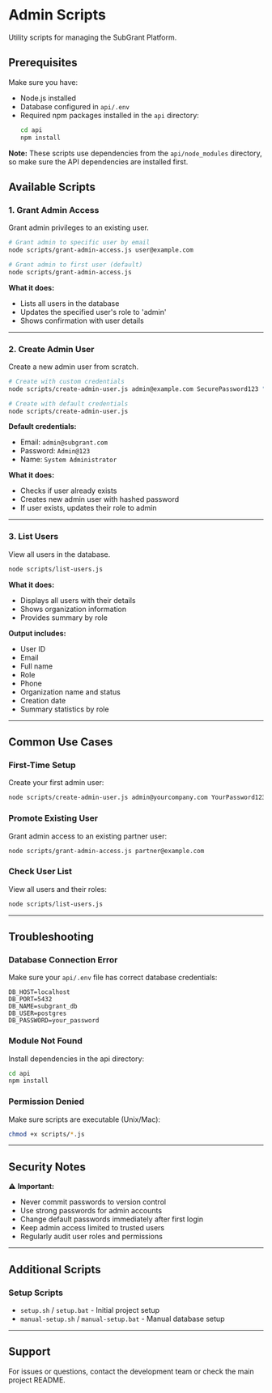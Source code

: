 # Admin Scripts

Utility scripts for managing the SubGrant Platform.

## Prerequisites

Make sure you have:
- Node.js installed
- Database configured in `api/.env`
- Required npm packages installed in the `api` directory:
  ```bash
  cd api
  npm install
  ```

**Note:** These scripts use dependencies from the `api/node_modules` directory, so make sure the API dependencies are installed first.

## Available Scripts

### 1. Grant Admin Access

Grant admin privileges to an existing user.

```bash
# Grant admin to specific user by email
node scripts/grant-admin-access.js user@example.com

# Grant admin to first user (default)
node scripts/grant-admin-access.js
```

**What it does:**
- Lists all users in the database
- Updates the specified user's role to 'admin'
- Shows confirmation with user details

---

### 2. Create Admin User

Create a new admin user from scratch.

```bash
# Create with custom credentials
node scripts/create-admin-user.js admin@example.com SecurePassword123 "Admin Name"

# Create with default credentials
node scripts/create-admin-user.js
```

**Default credentials:**
- Email: `admin@subgrant.com`
- Password: `Admin@123`
- Name: `System Administrator`

**What it does:**
- Checks if user already exists
- Creates new admin user with hashed password
- If user exists, updates their role to admin

---

### 3. List Users

View all users in the database.

```bash
node scripts/list-users.js
```

**What it does:**
- Displays all users with their details
- Shows organization information
- Provides summary by role

**Output includes:**
- User ID
- Email
- Full name
- Role
- Phone
- Organization name and status
- Creation date
- Summary statistics by role

---

## Common Use Cases

### First-Time Setup

Create your first admin user:
```bash
node scripts/create-admin-user.js admin@yourcompany.com YourPassword123 "Your Name"
```

### Promote Existing User

Grant admin access to an existing partner user:
```bash
node scripts/grant-admin-access.js partner@example.com
```

### Check User List

View all users and their roles:
```bash
node scripts/list-users.js
```

---

## Troubleshooting

### Database Connection Error

Make sure your `api/.env` file has correct database credentials:
```env
DB_HOST=localhost
DB_PORT=5432
DB_NAME=subgrant_db
DB_USER=postgres
DB_PASSWORD=your_password
```

### Module Not Found

Install dependencies in the api directory:
```bash
cd api
npm install
```

### Permission Denied

Make sure scripts are executable (Unix/Mac):
```bash
chmod +x scripts/*.js
```

---

## Security Notes

⚠️ **Important:**
- Never commit passwords to version control
- Use strong passwords for admin accounts
- Change default passwords immediately after first login
- Keep admin access limited to trusted users
- Regularly audit user roles and permissions

---

## Additional Scripts

### Setup Scripts

- `setup.sh` / `setup.bat` - Initial project setup
- `manual-setup.sh` / `manual-setup.bat` - Manual database setup

---

## Support

For issues or questions, contact the development team or check the main project README.
